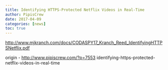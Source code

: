 ```yaml
---
title: Identifying HTTPS-Protected Netflix Videos in Real-Time
author: PipisCrew
date: 2017-04-09
categories: [news]
toc: true
---
```


http://www.mjkranch.com/docs/CODASPY17_Kranch_Reed_IdentifyingHTTPSNetflix.pdf

origin - http://www.pipiscrew.com/?p=7553 identifying-https-protected-netflix-videos-in-real-time